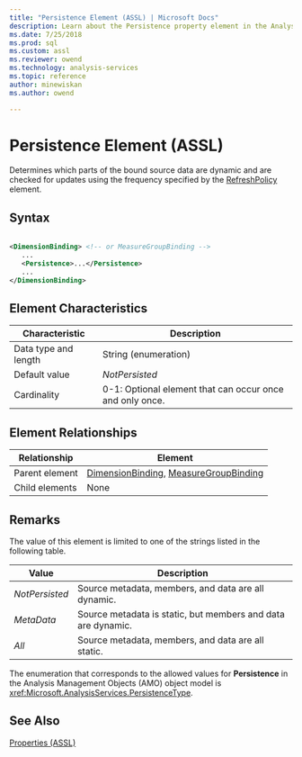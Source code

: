 ```yaml
---
title: "Persistence Element (ASSL) | Microsoft Docs"
description: Learn about the Persistence property element in the Analysis Services Scripting Language (ASSL) schema.
ms.date: 7/25/2018
ms.prod: sql
ms.custom: assl
ms.reviewer: owend
ms.technology: analysis-services
ms.topic: reference
author: minewiskan
ms.author: owend

---
```

# Persistence Element (ASSL)

  Determines which parts of the bound source data are dynamic and are checked for updates using the frequency specified by the [RefreshPolicy](refreshpolicy-element-assl.md) element.  
  
## Syntax  
  
```xml  
  
<DimensionBinding> <!-- or MeasureGroupBinding -->  
   ...  
   <Persistence>...</Persistence>  
   ...  
</DimensionBinding>  
```  
  
## Element Characteristics  
  
|Characteristic|Description|  
|--------------------|-----------------|  
|Data type and length|String (enumeration)|  
|Default value|*NotPersisted*|  
|Cardinality|0-1: Optional element that can occur once and only once.|  
  
## Element Relationships  
  
|Relationship|Element|  
|------------------|-------------|  
|Parent element|[DimensionBinding](../data-type/dimensionbinding-data-type-assl.md), [MeasureGroupBinding](../data-type/measuregroupbinding-data-type-assl.md)|  
|Child elements|None|  
  
## Remarks  
 The value of this element is limited to one of the strings listed in the following table.  
  
|Value|Description|  
|-----------|-----------------|  
|*NotPersisted*|Source metadata, members, and data are all dynamic.|  
|*MetaData*|Source metadata is static, but members and data are dynamic.|  
|*All*|Source metadata, members, and data are all static.|  
  
 The enumeration that corresponds to the allowed values for **Persistence** in the Analysis Management Objects (AMO) object model is <xref:Microsoft.AnalysisServices.PersistenceType>.  
  
## See Also  
 [Properties &#40;ASSL&#41;](properties-assl.md)  
  
  
